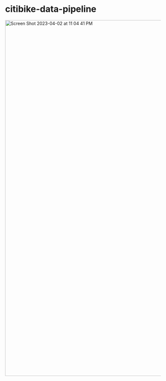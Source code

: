 # citibike-data-pipeline

<img width="1152" alt="Screen Shot 2023-04-02 at 11 04 41 PM" src="https://user-images.githubusercontent.com/10378935/229425801-e66c4a62-5074-41ca-b863-98d94f94d3e3.png">

